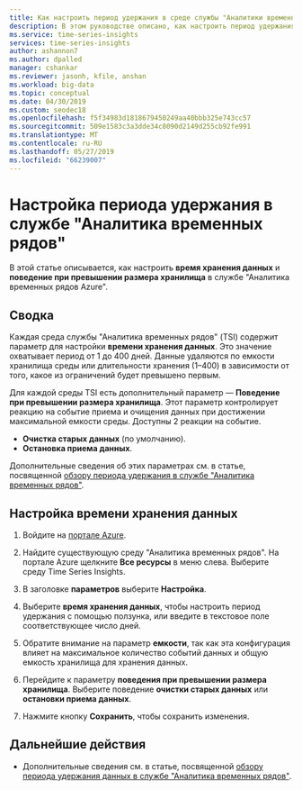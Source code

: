 ```yaml
---
title: Как настроить период удержания в среде службы "Аналитики временных рядов Azure" | Документация Майкрософт
description: В этом руководстве описано, как настроить период удержания в среде службы "Аналитика временных рядов Azure".
ms.service: time-series-insights
services: time-series-insights
author: ashannon7
ms.author: dpalled
manager: cshankar
ms.reviewer: jasonh, kfile, anshan
ms.workload: big-data
ms.topic: conceptual
ms.date: 04/30/2019
ms.custom: seodec18
ms.openlocfilehash: f5f34983d1818679450249aa40bbb325e743cc57
ms.sourcegitcommit: 509e1583c3a3dde34c8090d2149d255cb92fe991
ms.translationtype: MT
ms.contentlocale: ru-RU
ms.lasthandoff: 05/27/2019
ms.locfileid: "66239007"
---
```

# <a name="configuring-retention-in-time-series-insights"></a>Настройка периода удержания в службе "Аналитика временных рядов"

В этой статье описывается, как настроить **время хранения данных** и **поведение при превышении размера хранилища** в службе "Аналитика временных рядов Azure".

## <a name="summary"></a>Сводка

Каждая среда службы "Аналитика временных рядов" (TSI) содержит параметр для настройки **времени хранения данных**. Это значение охватывает период от 1 до 400 дней. Данные удаляются по емкости хранилища среды или длительности хранения (1–400) в зависимости от того, какое из ограничений будет превышено первым.

Для каждой среды TSI есть дополнительный параметр — **Поведение при превышении размера хранилища**. Этот параметр контролирует реакцию на событие приема и очищения данных при достижении максимальной емкости среды. Доступны 2 реакции на событие.

- **Очистка старых данных** (по умолчанию).
- **Остановка приема данных**.

Дополнительные сведения об этих параметрах см. в статье, посвященной [обзору периода удержания в службе "Аналитика временных рядов"](time-series-insights-concepts-retention.md).  

## <a name="configure-data-retention"></a>Настройка времени хранения данных

1. Войдите на [портале Azure](https://portal.azure.com).

1. Найдите существующую среду "Аналитика временных рядов". На портале Azure щелкните **Все ресурсы** в меню слева. Выберите среду Time Series Insights.

1. В заголовке **параметров** выберите **Настройка**.

1. Выберите **время хранения данных**, чтобы настроить период удержания с помощью ползунка, или введите в текстовое поле соответствующее число дней.

1. Обратите внимание на параметр **емкости**, так как эта конфигурация влияет на максимальное количество событий данных и общую емкость хранилища для хранения данных.

1. Перейдите к параметру **поведения при превышении размера хранилища**. Выберите поведение **очистки старых данных** или **остановки приема данных**.

1. Нажмите кнопку **Сохранить**, чтобы сохранить изменения.

## <a name="next-steps"></a>Дальнейшие действия

- Дополнительные сведения см. в статье, посвященной [обзору периода удержания данных в службе "Аналитика временных рядов"](time-series-insights-concepts-retention.md).
